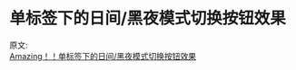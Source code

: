 # 单标签下的日间/黑夜模式切换按钮效果

原文:  
[Amazing！！单标签下的日间/黑夜模式切换按钮效果](https://mp.weixin.qq.com/s/wZXlK5luEGs6nO-PYNJgUA)
